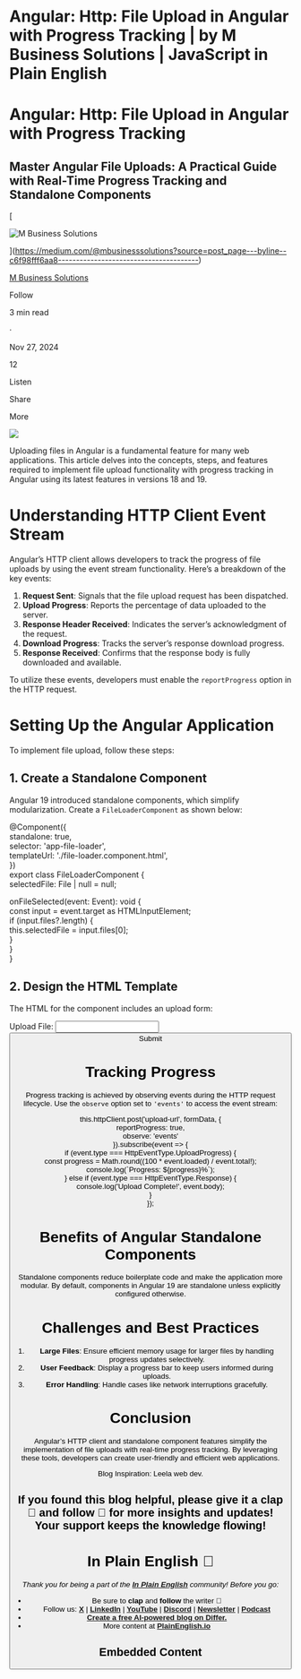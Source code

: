 # Angular: Http: File Upload in Angular with Progress Tracking | by M Business Solutions | JavaScript in Plain English

# Angular: Http: File Upload in Angular with Progress Tracking

## Master Angular File Uploads: A Practical Guide with Real-Time Progress Tracking and Standalone Components

[

![M Business Solutions](https://miro.medium.com/v2/resize:fill:64:64/1*ARHBYAt-Z8iITtzLkJxYvg.jpeg)





](https://medium.com/@mbusinesssolutions?source=post_page---byline--c6f98fff6aa8---------------------------------------)

[M Business Solutions](https://medium.com/@mbusinesssolutions?source=post_page---byline--c6f98fff6aa8---------------------------------------)

Follow

3 min read

·

Nov 27, 2024

12

Listen

Share

More

![](https://miro.medium.com/v2/resize:fit:875/0*a6lyNnDQBLpYZOfW)

Uploading files in Angular is a fundamental feature for many web applications. This article delves into the concepts, steps, and features required to implement file upload functionality with progress tracking in Angular using its latest features in versions 18 and 19.

# Understanding HTTP Client Event Stream

Angular’s HTTP client allows developers to track the progress of file uploads by using the event stream functionality. Here’s a breakdown of the key events:

1.  **Request Sent**: Signals that the file upload request has been dispatched.
2.  **Upload Progress**: Reports the percentage of data uploaded to the server.
3.  **Response Header Received**: Indicates the server’s acknowledgment of the request.
4.  **Download Progress**: Tracks the server’s response download progress.
5.  **Response Received**: Confirms that the response body is fully downloaded and available.

To utilize these events, developers must enable the `reportProgress` option in the HTTP request.

# Setting Up the Angular Application

To implement file upload, follow these steps:

## 1\. Create a Standalone Component

Angular 19 introduced standalone components, which simplify modularization. Create a `FileLoaderComponent` as shown below:

@Component({  
  standalone: true,  
  selector: 'app-file-loader',  
  templateUrl: './file-loader.component.html',  
})  
export class FileLoaderComponent {  
  selectedFile: File | null = null;  
  
  onFileSelected(event: Event): void {  
    const input = event.target as HTMLInputElement;  
    if (input.files?.length) {  
      this.selectedFile = input.files\[0\];  
    }  
  }  
}

## 2\. Design the HTML Template

The HTML for the component includes an upload form:

<form \[formGroup\]="formGroup" (ngSubmit)="onSubmit()"\>  
  <div\>  
    <label for\="file"\>Upload File:</label\>  
    <input type\="file" id\="file" (change)="onFileSelected($event)" />  
  </div\>  
  <button type\="submit"\>Submit</button\>  
</form\>

# Tracking Progress

Progress tracking is achieved by observing events during the HTTP request lifecycle. Use the `observe` option set to `'events'` to access the event stream:

this.httpClient.post('upload-url', formData, {  
  reportProgress: true,  
  observe: 'events'  
}).subscribe(event => {  
  if (event.type === HttpEventType.UploadProgress) {  
    const progress = Math.round((100 \* event.loaded) / event.total!);  
    console.log(\`Progress: ${progress}%\`);  
  } else if (event.type === HttpEventType.Response) {  
    console.log('Upload Complete!', event.body);  
  }  
});

# Benefits of Angular Standalone Components

Standalone components reduce boilerplate code and make the application more modular. By default, components in Angular 19 are standalone unless explicitly configured otherwise.

# Challenges and Best Practices

1.  **Large Files**: Ensure efficient memory usage for larger files by handling progress updates selectively.
2.  **User Feedback**: Display a progress bar to keep users informed during uploads.
3.  **Error Handling**: Handle cases like network interruptions gracefully.

# Conclusion

Angular’s HTTP client and standalone component features simplify the implementation of file uploads with real-time progress tracking. By leveraging these tools, developers can create user-friendly and efficient web applications.

Blog Inspiration: Leela web dev.

## If you found this blog helpful, please give it a clap 👏 and follow 🔔 for more insights and updates! Your support keeps the knowledge flowing!

# In Plain English 🚀

_Thank you for being a part of the_ [**_In Plain English_**](https://plainenglish.io/) _community! Before you go:_

-   Be sure to **clap** and **follow** the writer ️👏**️️**
-   Follow us: [**X**](https://x.com/inPlainEngHQ) | [**LinkedIn**](https://www.linkedin.com/company/inplainenglish/) | [**YouTube**](https://www.youtube.com/channel/UCtipWUghju290NWcn8jhyAw) | [**Discord**](https://discord.gg/in-plain-english-709094664682340443) | [**Newsletter**](https://newsletter.plainenglish.io/) | [**Podcast**](https://open.spotify.com/show/7qxylRWKhvZwMz2WuEoua0)
-   [**Create a free AI-powered blog on Differ.**](https://differ.blog/)
-   More content at [**PlainEnglish.io**](https://plainenglish.io/)

## Embedded Content